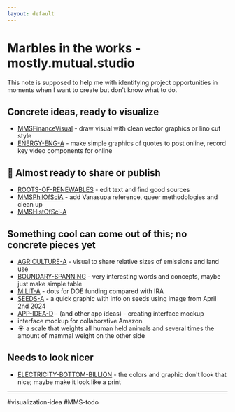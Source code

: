 ```yaml
---
layout: default
---
```

# Marbles in the works - mostly.mutual.studio
This note is supposed to help me with identifying project opportunities in moments when I want to create but don't know what to do. 

## Concrete ideas, ready to visualize
- [MMSFinanceVisual](MMSFinanceVisual.md) - draw visual with clean vector graphics or lino cut style
- [ENERGY-ENG-A](ENERGY-ENG-A.md) - make simple graphics of quotes to post online, record key video components for online

## 🌟 Almost ready to share or publish
- [ROOTS-OF-RENEWABLES](ROOTS-OF-RENEWABLES.md) - edit text and find good sources
- [MMSPhilOfSciA](MMSPhilOfSciA.md) - add Vanasupa reference, queer methodologies and clean up
- [MMSHistOfSci-A](MMSHistOfSci-A.md)

## Something cool can come out of this; no concrete pieces yet
- [AGRICULTURE-A](AGRICULTURE-A.md) - visual to share relative sizes of emissions and land use
- [BOUNDARY-SPANNING](BOUNDARY-SPANNING.md) - very interesting words and concepts, maybe just make simple table
- [MILIT-A](MILIT-A.md) - dots for DOE funding compared with IRA
- [SEEDS-A](SEEDS-A.md) - a quick graphic with info on seeds using image from April 2nd 2024
- [APP-IDEA-D](APP-IDEA-D.md) - (and other app ideas) - creating interface mockup 
- interface mockup for collaborative Amazon
- ☀️ a scale that weights all human held animals and several times the amount of mammal weight on the other side 

## Needs to look nicer
- [ELECTRICITY-BOTTOM-BILLION](ELECTRICITY-BOTTOM-BILLION.md) - the colors and graphic don't look that nice; maybe make it look like a print

_____

#visualization-idea #MMS-todo 